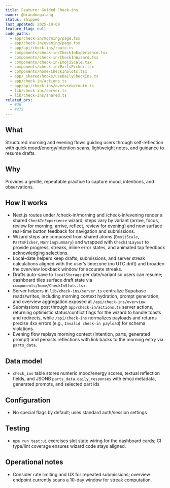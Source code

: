 ```yaml
---
title: Feature: Guided Check-ins
owner: @brandongalang
status: shipped
last_updated: 2025-10-09
feature_flag: null
code_paths:
  - app/check-in/morning/page.tsx
  - app/check-in/evening/page.tsx
  - app/api/check-ins/route.ts
  - components/check-in/CheckInExperience.tsx
  - components/check-in/CheckInWizard.tsx
  - components/check-in/EmojiScale.tsx
  - components/check-in/PartsPicker.tsx
  - components/home/CheckInSlots.tsx
  - app/_shared/hooks/useDailyCheckIns.ts
  - app/check-in/actions.ts
  - app/api/check-ins/overview/route.ts
  - lib/check-ins/server.ts
  - lib/check-ins/shared.ts
related_prs:
  - #36
  - #275
---
```


## What
Structured morning and evening flows guiding users through self-reflection with quick mood/energy/intention scans, lightweight notes, and guidance to resume drafts.

## Why
Provides a gentle, repeatable practice to capture mood, intentions, and observations.

## How it works
- Next.js routes under /check-in/morning and /check-in/evening render a shared `CheckInExperience` wizard; steps vary by variant (arrive, focus, review for morning; arrive, reflect, review for evening) and now surface real-time button feedback for navigation and submissions.
- Wizard steps are composed from shared atoms (`EmojiScale`, `PartsPicker`, `MorningSummary`) and wrapped with `CheckInLayout` to provide progress, streaks, inline error states, and animated tap feedback acknowledging selections.
- Local-date helpers keep drafts, submissions, and server streak calculations aligned with the user’s timezone (no UTC drift) and broaden the overview lookback window for accurate streaks.
- Drafts auto-save to `localStorage` per date/variant so users can resume; dashboard tiles surface draft state via `components/home/CheckInSlots.tsx`.
- Server helpers in `lib/check-ins/server.ts` centralize Supabase reads/writes, including morning context hydration, prompt generation, and overview aggregation exposed at `/api/check-ins/overview`.
- Submissions post through `app/check-in/actions.ts` server actions, returning optimistic status/conflict flags for the wizard to handle toasts and redirects, while `/api/check-ins` normalizes payloads and returns precise 4xx errors (e.g., `Invalid check-in payload`) for schema violations.
- Evening flow replays morning context (intention, parts, generated prompt) and persists reflections with link backs to the morning entry via `parts_data`.

## Data model
- `check_ins` table stores numeric mood/energy scores, textual reflection fields, and JSONB `parts_data.daily_responses` with emoji metadata, generated prompts, and selected part ids

## Configuration
- No special flags by default; uses standard auth/session settings

## Testing
- `npm run test:ui` exercises slot state wiring for the dashboard cards; CI type/lint coverage ensures wizard code stays aligned.

## Operational notes
- Consider rate limiting and UX for repeated submissions; overview endpoint currently scans a 10-day window for streak computation.
